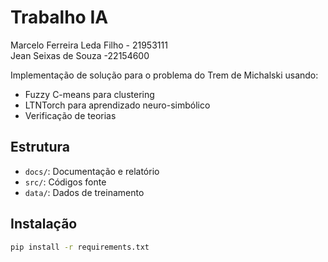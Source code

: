 # Trabalho IA
Marcelo Ferreira Leda Filho - 21953111 </br>
Jean Seixas de Souza -22154600

Implementação de solução para o problema do Trem de Michalski usando:
- Fuzzy C-means para clustering
- LTNTorch para aprendizado neuro-simbólico 
- Verificação de teorias

## Estrutura
- `docs/`: Documentação e relatório
- `src/`: Códigos fonte
- `data/`: Dados de treinamento

## Instalação
```bash
pip install -r requirements.txt
